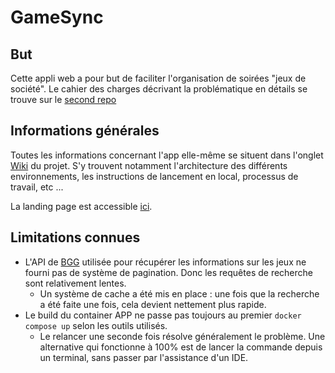# GameSync

## But
Cette appli web a pour but de faciliter l'organisation de soirées "jeux de société". Le cahier des charges décrivant la problématique en détails se trouve sur le [second repo](https://github.com/PDG2023/GameSync/blob/main/CdC/Cahier%20des%20Charges%20V1.2.pdf)

## Informations générales
Toutes les informations concernant l'app elle-même se situent dans l'onglet [Wiki](https://github.com/PDG2023/GameSync.App/wiki) du projet. S'y trouvent notamment l'architecture des différents environnements, les instructions de lancement en local, processus de travail, etc ...

La landing page est accessible [ici](https://gamesync.azurewebsites.net/coming-soon.html).

## Limitations connues
- L'API de [BGG](https://boardgamegeek.com/) utilisée pour récupérer les informations sur les jeux ne fourni pas de système de pagination. Donc les requêtes de recherche sont relativement lentes. 
    - Un système de cache a été mis en place : une fois que la recherche a été faite une fois, cela devient nettement plus rapide.
- Le build du container APP ne passe pas toujours au premier `docker compose up` selon les outils utilisés.
    - Le relancer une seconde fois résolve généralement le problème. Une alternative qui fonctionne à 100% est de lancer la commande depuis un terminal, sans passer par l'assistance d'un IDE.
